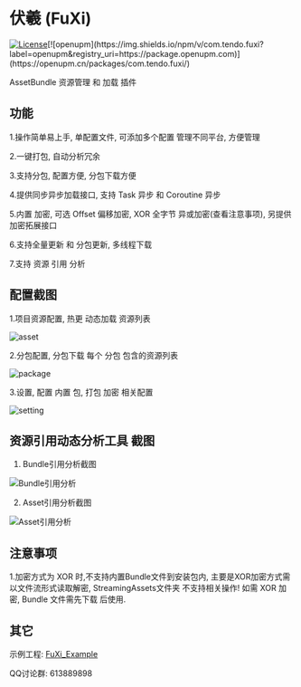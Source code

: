 # 伏羲 (FuXi) 

[![License](https://img.shields.io/github/license/mistletoeKANO/fuxi)]([https://github.com/tuyoogame/YooAsset/blob/master/LICENSE](https://github.com/mistletoeKANO/fuxi-example/blob/main/LICENSE))[![openupm](https://img.shields.io/npm/v/com.tendo.fuxi?label=openupm&registry_uri=https://package.openupm.com)](https://openupm.cn/packages/com.tendo.fuxi/)

AssetBundle 资源管理 和 加载 插件

## 功能 
1.操作简单易上手, 单配置文件, 可添加多个配置 管理不同平台, 方便管理

2.一键打包, 自动分析冗余

3.支持分包, 配置方便, 分包下载方便

4.提供同步异步加载接口, 支持 Task 异步 和 Coroutine 异步

5.内置 加密, 可选 Offset 偏移加密, XOR 全字节 异或加密(查看注意事项), 另提供 加密拓展接口

6.支持全量更新 和 分包更新, 多线程下载

7.支持 资源 引用 分析

## 配置截图

1.项目资源配置, 热更 动态加载 资源列表

![asset](https://user-images.githubusercontent.com/33541704/173237430-d204dbb2-2ff6-441b-b28b-126b09cf3ce5.png)

2.分包配置, 分包下载 每个 分包 包含的资源列表

![package](https://user-images.githubusercontent.com/33541704/173237445-e6782f72-926e-4f22-b5fc-c6271f25099f.png)

3.设置, 配置 内置 包, 打包 加密 相关配置

![setting](https://user-images.githubusercontent.com/33541704/173237455-789474a5-58a4-40b7-af7e-7df389052b35.png)

## 资源引用动态分析工具 截图

1. Bundle引用分析截图

![Bundle引用分析](https://user-images.githubusercontent.com/33541704/175015909-124be746-de0c-4da0-9ba9-a9f1dcb6f0e5.png)

2. Asset引用分析截图

![Asset引用分析](https://user-images.githubusercontent.com/33541704/175016039-cfa83c2a-4e2f-4b4f-aaf3-64121d0e31be.png)

## 注意事项

1.加密方式为 XOR 时,不支持内置Bundle文件到安装包内, 主要是XOR加密方式需以文件流形式读取解密, StreamingAssets文件夹 不支持相关操作! 如需 XOR 加密, Bundle 文件需先下载 后使用.

## 其它
示例工程: [FuXi_Example](https://github.com/mistletoeKANO/fuxi-example)

QQ讨论群: 613889898

